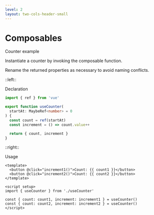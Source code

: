 ```yaml
---
level: 2
layout: two-cols-header-small
---
```


# Composables

Counter example

Instantiate a counter by invoking the composable function.

Rename the returned properties as necessary to avoid naming conflicts.

::left::

Declaration

```ts
import { ref } from 'vue'

export function useCounter(
  startAt: MaybeRef<number> = 0
) {
  const count = ref(startAt)
  const increment = () => count.value++

  return { count, increment }
}
```

::right::

Usage

```vue
<template>
  <button @click="increment1()">Count: {{ count1 }}</button>
  <button @click="increment2()">Count: {{ count2 }}</button>
</template>

<script setup>
import { useCounter } from './useCounter'

const { count: count1, increment: increment1 } = useCounter()
const { count: count2, increment: increment2 } = useCounter()
</script>
```
